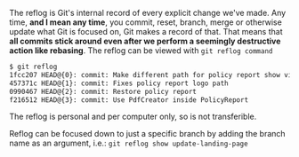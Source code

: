 The reflog is Git's internal record of every explicit change we've made. Any time, **and I mean any time**, you commit, reset, branch, merge or otherwise update what Git is focused on, Git makes a record of that. That means that **all commits stick around even after we perform a seemingly destructive action like rebasing**. The reflog can be viewed with `git reflog command`

```bash
$ git reflog
1fcc207 HEAD@{0}: commit: Make different path for policy report show view
457371c HEAD@{1}: commit: Fixes policy report logo path
0990467 HEAD@{2}: commit: Restore policy report
f216512 HEAD@{3}: commit: Use PdfCreator inside PolicyReport
```

The reflog is personal and per computer only, so is not transferible. 

Reflog can be focused down to just a specific branch by adding the branch name as an argument, i.e.: `git reflog show update-landing-page`
